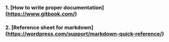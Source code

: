 ### 1. [How to write proper documentation] (https://www.gitbook.com/)



### 2. [Reference sheet for markdown] (https://wordpress.com/support/markdown-quick-reference/)

